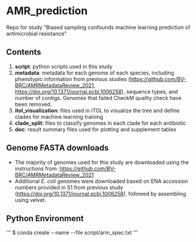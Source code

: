 # AMR_prediction
Repo for study "Biased sampling confounds machine learning prediction of antimicrobial resistance"

## Contents
1. **script**: python scripts used in this study
2. **metadata**: metadata for each genome of each species, including phenotypic information from previous studies (https://github.com/BV-BRC/AMRMetadataReview_2021, https://doi.org/10.1371/journal.pcbi.1006258), sequence types, and number of contigs. Genomes that failed CheckM quality check have been removed.
3. **itol_visualization**: files used in iTOL to visualize the tree and define clades for machine learning training
4. **clade_split**: files to classify genomes in each clade for each antibiotic
5. **doc**: result summary files used for plotting and supplement tables


## Genome FASTA downloads
* The majority of genomes used for this study are downloaded using the instructions from: https://github.com/BV-BRC/AMRMetadataReview_2021
* Additional *E. coli* genomes were downloaded based on ENA accession numbers provided in S1 from previous study (https://doi.org/10.1371/journal.pcbi.1006258), followed by assembling using velvet.

## Python Environment
'''
$ conda create --name <env> --file script/arm_spec.txt
'''

